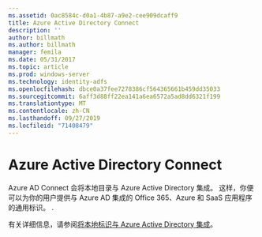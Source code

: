 ```yaml
---
ms.assetid: 0ac8584c-d0a1-4b87-a9e2-cee909dcaff9
title: Azure Active Directory Connect
description: ''
author: billmath
ms.author: billmath
manager: femila
ms.date: 05/31/2017
ms.topic: article
ms.prod: windows-server
ms.technology: identity-adfs
ms.openlocfilehash: dbce0a37fee7278386cf564365661b459dd35033
ms.sourcegitcommit: 6aff3d88ff22ea141a6ea6572a5ad8dd6321f199
ms.translationtype: MT
ms.contentlocale: zh-CN
ms.lasthandoff: 09/27/2019
ms.locfileid: "71408479"
---
```

# <a name="azure-active-directory-connect"></a>Azure Active Directory Connect


Azure AD Connect 会将本地目录与 Azure Active Directory 集成。 这样，你便可以为你的用户提供与 Azure AD 集成的 Office 365、Azure 和 SaaS 应用程序的通用标识。 .  
  
有关详细信息，请参阅[将本地标识与 Azure Active Directory 集成](https://azure.microsoft.com/documentation/articles/active-directory-aadconnect/)。  
  

